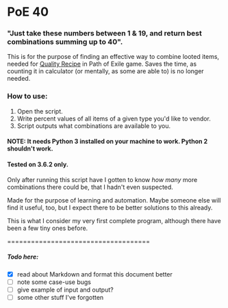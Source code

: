 # PoE 40

### "Just take these numbers between 1 & 19, and return best combinations summing up to 40".

This is for the purpose of finding an effective way to combine looted items, needed for [Quality Recipe](https://pathofexile.gamepedia.com/Vendor_recipe_system#Quality_Items) in Path of Exile game.
Saves the time, as counting it in calculator (or mentally, as some are able to) is no longer needed.


### How to use:
 1. Open the script.
 1. Write percent values of all items of a given type you'd like to vendor.
 1. Script outputs what combinations are available to you.


#### NOTE: It needs Python 3 installed on your machine to work. Python 2 shouldn't work.
#### Tested on 3.6.2 only.

Only after running this script have I gotten to know _how many_ more combinations there could be, that I hadn't even suspected.


Made for the purpose of learning and automation. 
Maybe someone else will find it useful, too, but I expect there to be better solutions to this already.

This is what I consider my very first complete program, although there have been a few tiny ones before.


====================================

##### Todo here:
   - [x] read about Markdown and format this document better
   - [ ] note some case-use bugs
   - [ ] give example of input and output?
   - [ ] some other stuff I've forgotten
